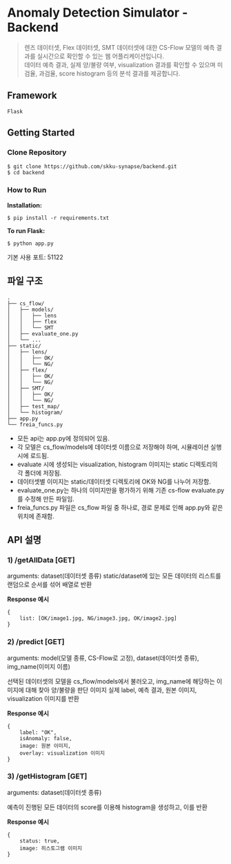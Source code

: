 # Anomaly Detection Simulator - Backend

> 렌즈 데이터셋, Flex 데이터셋, SMT 데이터셋에 대한 CS-Flow 모델의 예측 결과를 실시간으로 확인할 수 있는 웹 어플리케이션입니다.  
> 데이터 예측 결과, 실제 양/불량 여부, visualization 결과를 확인할 수 있으며 미검율, 과검율, score histogram 등의 분석 결과를 제공합니다.

## Framework

`Flask`

## Getting Started

### Clone Repository

```
$ git clone https://github.com/skku-synapse/backend.git
$ cd backend
```

### How to Run

**Installation:**

```
$ pip install -r requirements.txt
```

**To run Flask:**

```
$ python app.py
```

기본 사용 포트: 51122

## 파일 구조

```
.
├── cs_flow/
│   ├── models/
│   │   ├── lens
│   │   ├── flex
│   │   └── SMT
│   ├── evaluate_one.py
│   └── ...
├── static/
│   ├── lens/
│   │   ├── OK/
│   │   └── NG/
│   ├── flex/
│   │   ├── OK/
│   │   └── NG/
│   ├── SMT/
│   │   ├── OK/
│   │   └── NG/
│   ├── test_map/
│   └── histogram/
├── app.py
└── freia_funcs.py
```

- 모든 api는 app.py에 정의되어 있음.
- 각 모델은 cs_flow/models에 데이터셋 이름으로 저장해야 하며, 시뮬레이션 실행 시에 로드됨.
- evaluate 시에 생성되는 visualization, histogram 이미지는 static 디렉토리의 각 폴더에 저장됨.
- 데이터셋별 이미지는 static/데이터셋 디렉토리에 OK와 NG를 나누어 저장함.
- evaluate_one.py는 하나의 이미지만을 평가하기 위해 기존 cs-flow evaluate.py를 수정해 만든 파일임.
- freia_funcs.py 파일은 cs_flow 파일 중 하나로, 경로 문제로 인해 app.py와 같은 위치에 존재함.

## API 설명

### 1) /getAllData [GET]

arguments: dataset(데이터셋 종류)
static/dataset에 있는 모든 데이터의 리스트를 랜덤으로 순서를 섞어 배열로 반환

**Response 예시**

```
{
    list: [OK/image1.jpg, NG/image3.jpg, OK/image2.jpg]
}
```

### 2) /predict [GET]

arguments: model(모델 종류, CS-Flow로 고정), dataset(데이터셋 종류), img_name(이미지 이름)

선택된 데이터셋의 모델을 cs_flow/models에서 불러오고, img_name에 해당하는 이미지에 대해 찾아 양/불량을 판단
이미지 실제 label, 예측 결과, 원본 이미지, visualization 이미지를 반환

**Response 예시**

```
{
    label: "OK",
    isAnomaly: false,
    image: 원본 이미지,
    overlay: visualization 이미지
}
```

### 3) /getHistogram [GET]

arguments: dataset(데이터셋 종류)

예측이 진행된 모든 데이터의 score를 이용해 histogram을 생성하고, 이를 반환

**Response 예시**

```
{
    status: true,
    image: 히스토그램 이미지
}
```

